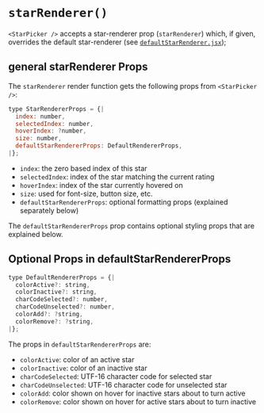 # `starRenderer()`

`<StarPicker />` accepts a star-renderer prop (`starRenderer`) which, if given, overrides the default star-renderer (see [`defaultStarRenderer.jsx`](/src/defaultStarRenderer.jsx));

## general starRenderer Props

The `starRenderer` render function gets the following props from `<StarPicker />`:

```js
type StarRendererProps = {|
  index: number,
  selectedIndex: number,
  hoverIndex: ?number,
  size: number,
  defaultStarRendererProps: DefaultRendererProps,
|};
```

- `index`: the zero based index of this star
- `selectedIndex`: index of the star matching the current rating
- `hoverIndex`: index of the star currently hovered on
- `size`: used for font-size, button size, etc.
- `defaultStarRendererProps`: optional formatting props (explained separately below)

The `defaultStarRendererProps` prop contains optional styling props that are explained below.

## Optional Props in defaultStarRendererProps

```js
type DefaultRendererProps = {|
  colorActive?: string,
  colorInactive?: string,
  charCodeSelected?: number,
  charCodeUnselected?: number,
  colorAdd?: ?string,
  colorRemove?: ?string,
|};
```

The props in `defaultStarRendererProps` are:

- `colorActive`: color of an active star
- `colorInactive`: color of an inactive star
- `charCodeSelected`: UTF-16 character code for selected star
- `charCodeUnselected`: UTF-16 character code for unselected star
- `colorAdd`: color shown on hover for inactive stars about to turn active
- `colorRemove`: color shown on hover for active stars about to turn inactive
